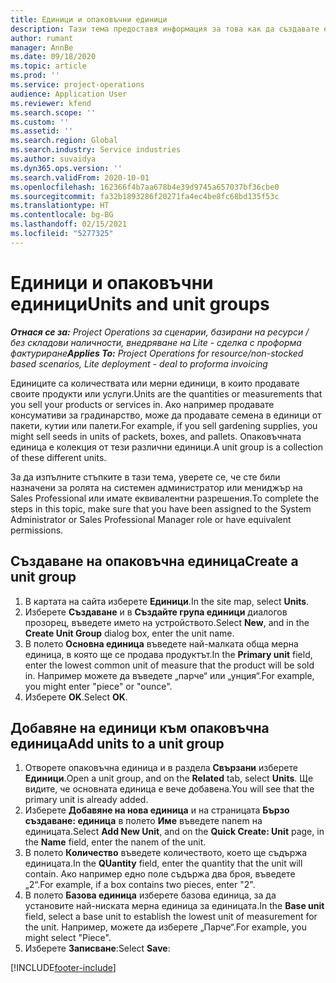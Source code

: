 ```yaml
---
title: Единици и опаковъчни единици
description: Тази тема предоставя информация за това как да създавате единици и опаковъчни единици в Dynamics 365 Project Operations.
author: rumant
manager: AnnBe
ms.date: 09/18/2020
ms.topic: article
ms.prod: ''
ms.service: project-operations
audience: Application User
ms.reviewer: kfend
ms.search.scope: ''
ms.custom: ''
ms.assetid: ''
ms.search.region: Global
ms.search.industry: Service industries
ms.author: suvaidya
ms.dyn365.ops.version: ''
ms.search.validFrom: 2020-10-01
ms.openlocfilehash: 162366f4b7aa678b4e39d9745a657037bf36cbe0
ms.sourcegitcommit: fa32b1893286f20271fa4ec4be8fc68bd135f53c
ms.translationtype: HT
ms.contentlocale: bg-BG
ms.lasthandoff: 02/15/2021
ms.locfileid: "5277325"
---
```

# <a name="units-and-unit-groups"></a><span data-ttu-id="688c4-103">Единици и опаковъчни единици</span><span class="sxs-lookup"><span data-stu-id="688c4-103">Units and unit groups</span></span>

<span data-ttu-id="688c4-104">_**Отнася се за:** Project Operations за сценарии, базирани на ресурси / без складови наличности, внедряване на Lite - сделка с проформа фактуриране_</span><span class="sxs-lookup"><span data-stu-id="688c4-104">_**Applies To:** Project Operations for resource/non-stocked based scenarios, Lite deployment - deal to proforma invoicing_</span></span>

<span data-ttu-id="688c4-105">Единиците са количествата или мерни единици, в които продавате своите продукти или услуги.</span><span class="sxs-lookup"><span data-stu-id="688c4-105">Units are the quantities or measurements that you sell your products or services in.</span></span> <span data-ttu-id="688c4-106">Ако например продавате консумативи за градинарство, може да продавате семена в единици от пакети, кутии или палети.</span><span class="sxs-lookup"><span data-stu-id="688c4-106">For example, if you sell gardening supplies, you might sell seeds in units of packets, boxes, and pallets.</span></span> <span data-ttu-id="688c4-107">Опаковъчната единица е колекция от тези различни единици.</span><span class="sxs-lookup"><span data-stu-id="688c4-107">A unit group is a collection of these different units.</span></span>

<span data-ttu-id="688c4-108">За да изпълните стъпките в тази тема, уверете се, че сте били назначени за ролята на системен администратор или мениджър на Sales Professional или имате еквивалентни разрешения.</span><span class="sxs-lookup"><span data-stu-id="688c4-108">To complete the steps in this topic, make sure that you have been assigned to the System Administrator or Sales Professional Manager role or have equivalent permissions.</span></span>

## <a name="create-a-unit-group"></a><span data-ttu-id="688c4-109">Създаване на опаковъчна единица</span><span class="sxs-lookup"><span data-stu-id="688c4-109">Create a unit group</span></span>

1. <span data-ttu-id="688c4-110">В картата на сайта изберете **Единици**.</span><span class="sxs-lookup"><span data-stu-id="688c4-110">In the site map, select **Units**.</span></span>
2. <span data-ttu-id="688c4-111">Изберете **Създаване** и в **Създайте група единици** диалогов прозорец, въведете името на устройството.</span><span class="sxs-lookup"><span data-stu-id="688c4-111">Select **New**, and in the **Create Unit Group** dialog box, enter the unit name.</span></span>
3. <span data-ttu-id="688c4-112">В полето **Основна единица** въведете най-малката обща мерна единица, в която ще се продава продуктът.</span><span class="sxs-lookup"><span data-stu-id="688c4-112">In the **Primary unit** field, enter the lowest common unit of measure that the product will be sold in.</span></span> <span data-ttu-id="688c4-113">Например можете да въведете „парче“ или „унция“.</span><span class="sxs-lookup"><span data-stu-id="688c4-113">For example, you might enter "piece" or "ounce".</span></span>
4. <span data-ttu-id="688c4-114">Изберете **OK**.</span><span class="sxs-lookup"><span data-stu-id="688c4-114">Select **OK**.</span></span>

## <a name="add-units-to-a-unit-group"></a><span data-ttu-id="688c4-115">Добавяне на единици към опаковъчна единица</span><span class="sxs-lookup"><span data-stu-id="688c4-115">Add units to a unit group</span></span>

1. <span data-ttu-id="688c4-116">Отворете опаковъчна единица и в раздела **Свързани** изберете **Единици**.</span><span class="sxs-lookup"><span data-stu-id="688c4-116">Open a unit group, and on the **Related** tab, select **Units**.</span></span> <span data-ttu-id="688c4-117">Ще видите, че основната единица е вече добавена.</span><span class="sxs-lookup"><span data-stu-id="688c4-117">You will see that the primary unit is already added.</span></span>
2. <span data-ttu-id="688c4-118">Изберете **Добавяне на нова единица** и на страницата **Бързо създаване: единица** в полето **Име** въведете nanem на единицата.</span><span class="sxs-lookup"><span data-stu-id="688c4-118">Select **Add New Unit**, and on the **Quick Create: Unit** page, in the **Name** field, enter the nanem of the unit.</span></span>
3. <span data-ttu-id="688c4-119">В полето **Количество** въведете количеството, което ще съдържа единицата.</span><span class="sxs-lookup"><span data-stu-id="688c4-119">In the **QUantity** field, enter the quantity that the unit will contain.</span></span> <span data-ttu-id="688c4-120">Ако например едно поле съдържа два броя, въведете „2“.</span><span class="sxs-lookup"><span data-stu-id="688c4-120">For example, if a box contains two pieces, enter "2".</span></span> 
4. <span data-ttu-id="688c4-121">В полето **Базова единица** изберете базова единица, за да установите най-ниската мерна единица за единицата.</span><span class="sxs-lookup"><span data-stu-id="688c4-121">In the **Base unit** field, select a base unit to establish the lowest unit of measurement for the unit.</span></span> <span data-ttu-id="688c4-122">Например, можете да изберете „Парче“.</span><span class="sxs-lookup"><span data-stu-id="688c4-122">For example, you might select "Piece".</span></span>
5. <span data-ttu-id="688c4-123">Изберете **Записване**:</span><span class="sxs-lookup"><span data-stu-id="688c4-123">Select **Save**:</span></span>


[!INCLUDE[footer-include](../includes/footer-banner.md)]